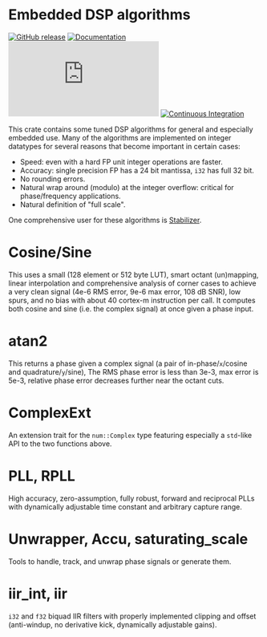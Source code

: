 # Embedded DSP algorithms

[![GitHub release](https://img.shields.io/github/v/release/quartiq/idsp?include_prereleases)](https://github.com/quartiq/idsp/releases)
[![Documentation](https://img.shields.io/badge/docs-online-success)](https://docs.rs/idsp)
[![QUARTIQ Matrix Chat](https://img.shields.io/matrix/quartiq:matrix.org)](https://matrix.to/#/#quartiq:matrix.org)
[![Continuous Integration](https://github.com/quartiq/idsp/actions/workflows/ci.yml/badge.svg)](https://github.com/quartiq/idsp/actions/workflows/ci.yml)

This crate contains some tuned DSP algorithms for general and especially embedded use.
Many of the algorithms are implemented on integer datatypes for several reasons that become important in certain cases:

* Speed: even with a hard FP unit integer operations are faster.
* Accuracy: single precision FP has a 24 bit mantissa, `i32` has full 32 bit.
* No rounding errors.
* Natural wrap around (modulo) at the integer overflow: critical for phase/frequency applications.
* Natural definition of "full scale".

One comprehensive user for these algorithms is [Stabilizer](https://github.com/quartiq/stabilizer).

# Cosine/Sine

This uses a small (128 element or 512 byte LUT), smart octant (un)mapping, linear interpolation and comprehensive analysis of corner cases to achieve a very clean signal (4e-6 RMS error, 9e-6 max error, 108 dB SNR), low spurs, and no bias with about 40 cortex-m instruction per call. It computes both cosine and sine (i.e. the complex signal) at once given a phase input.

# atan2

This returns a phase given a complex signal (a pair of in-phase/`x`/cosine and quadrature/`y`/sine), The RMS phase error is less than 3e-3, max error is 5e-3, relative phase error decreases further near the octant cuts.

# ComplexExt

An extension trait for the `num::Complex` type featuring especially a `std`-like API to the two functions above.

# PLL, RPLL

High accuracy, zero-assumption, fully robust, forward and reciprocal PLLs with dynamically adjustable time constant and arbitrary capture range.

# Unwrapper, Accu, saturating_scale

Tools to handle, track, and unwrap phase signals or generate them.

# iir_int, iir

`i32` and `f32` biquad IIR filters with properly implemented clipping and offset (anti-windup, no derivative kick, dynamically adjustable gains).
